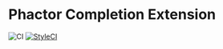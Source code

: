 Phactor Completion Extension
==================

![CI](https://github.com/phpactor/completion-worse-extension/workflows/CI/badge.svg)
[![StyleCI](https://styleci.io/repos/<repo-id>/shield)](https://styleci.io/repos/<repo-id>)
